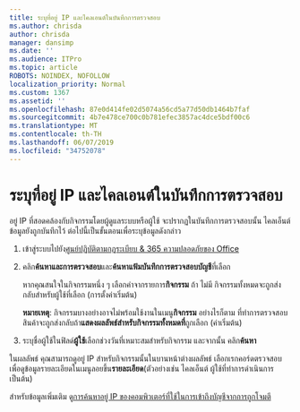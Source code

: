 ```yaml
---
title: ระบุที่อยู่ IP และไคลเอนต์ในบันทึกการตรวจสอบ
ms.author: chrisda
author: chrisda
manager: dansimp
ms.date: ''
ms.audience: ITPro
ms.topic: article
ROBOTS: NOINDEX, NOFOLLOW
localization_priority: Normal
ms.custom: 1367
ms.assetid: ''
ms.openlocfilehash: 87e0d414fe02d5074a56cd5a77d50db1464b7faf
ms.sourcegitcommit: 4b7e478ce700c0b781efec3857ac4dce5bdf00c6
ms.translationtype: MT
ms.contentlocale: th-TH
ms.lasthandoff: 06/07/2019
ms.locfileid: "34752078"
---
```

# <a name="identify-ip-address-and-client-in-audit-logs"></a>ระบุที่อยู่ IP และไคลเอนต์ในบันทึกการตรวจสอบ

อยู่ IP ที่สอดคล้องกับกิจกรรมโดยผู้ดูแลระบบหรือผู้ใช้ จะปรากฏในบันทึกการตรวจสอบนั้น ไคลเอ็นต์ข้อมูลยังถูกบันทึกไว้ ต่อไปนี้เป็นขั้นตอนเพื่อระบุข้อมูลดังกล่าว

1. เข้าสู่ระบบไปยัง[ศูนย์ปฏิบัติตามกฎระเบียบ & 365 ความปลอดภัยของ Office](https://protection.office.com/)

2. คลิก**ค้นหาและการตรวจสอบ**และ**ค้นหาแฟ้มบันทึกการตรวจสอบบัญชี**ที่เลือก

   หากคุณสนใจในกิจกรรมหนึ่ง ๆ เลือกค่าจากรายการ**กิจกรรม** ถ้า ไม่มี กิจกรรมทั้งหมดจะถูกส่งกลับสำหรับผู้ใช้ที่เลือก (การตั้งค่าเริ่มต้น)

   **หมายเหตุ**: กิจกรรมบางอย่างอาจไม่พร้อมใช้งานในเมนู**กิจกรรม** อย่างไรก็ตาม ที่ทำการตรวจสอบสินค้าจะถูกส่งกลับถ้า**แสดงผลลัพธ์สำหรับกิจกรรมทั้งหมดที่**ถูกเลือก (ค่าเริ่มต้น)

3. ระบุชื่อผู้ใช้ในฟิลด์**ผู้ใช้**เลือกช่วงวันที่เหมาะสมสำหรับกิจกรรม และจากนั้น คลิก**ค้นหา**

ในผลลัพธ์ คุณสามารถดูอยู่ IP สำหรับกิจกรรมนั้นในบานหน้าต่างผลลัพธ์ เลือกเรกคอร์ดตรวจสอบเพื่อดูข้อมูลรายละเอียดในเมนูลอยขึ้น**รายละเอียด**(ตัวอย่างเช่น ไคลเอ็นต์ ผู้ใช้ที่ทำการดำเนินการ เป็นต้น)

สำหรับข้อมูลเพิ่มเติม ดู[การค้นหาอยู่ IP ของคอมพิวเตอร์ที่ใช้ในการเข้าถึงบัญชีจากการถูกโจมตี](https://docs.microsoft.com/office365/securitycompliance/auditing-troubleshooting-scenarios#finding-the-ip-address-of-the-computer-used-to-access-a-compromised-account)
